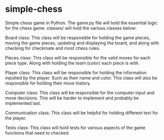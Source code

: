 # simple-chess
Simple chess game in Python. The game.py file will hold the essential logic for the chess game. classes/ will hold the various classes below:

Board class:
    This class will be responsible for holding the game pieces, moving the game pieces, updating and displaying the
    board, and along with checking for checkmate and most chess rules.

Pieces class:
    This class will be responsible for the valid moves for each piece type. Along with holding the team (color) each
    piece is with.

Player class:
    This class will be responsible for holding the information inputted by the player. Such as their name and color.
    This class will also be responsible for holding their move history.

Computer class:
    This class will be responsible for the computer input and move decisions. This will be harder to implement and
    probably be implemented last.

Communication class:
    This class will be helpful for holding different text for the player.

Tests class:
    This class will hold tests for various aspects of the game functions that need to checked.
